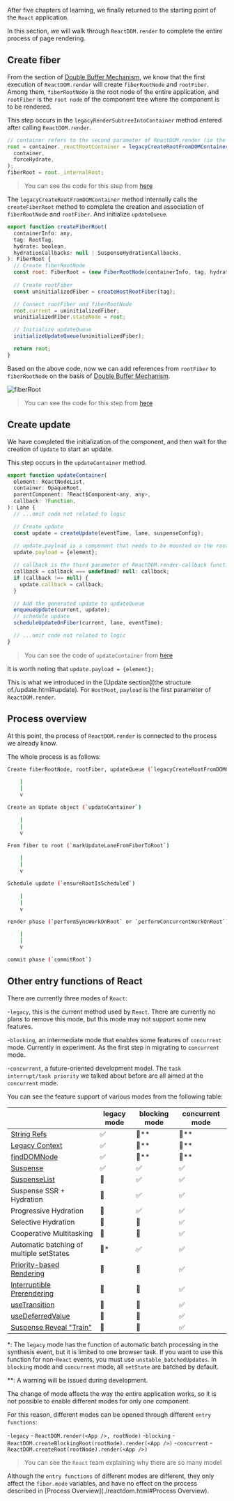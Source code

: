 After five chapters of learning, we finally returned to the starting point of the `React` application.

In this section, we will walk through `ReactDOM.render` to complete the entire process of page rendering.

## Create fiber

From the section of [Double Buffer Mechanism](../process/doubleBuffer.html#mount), we know that the first execution of `ReactDOM.render` will create `fiberRootNode` and `rootFiber`. Among them, `fiberRootNode` is the root node of the entire application, and `rootFiber` is the `root node` of the component tree where the component is to be rendered.

This step occurs in the `legacyRenderSubtreeIntoContainer` method entered after calling `ReactDOM.render`.

```js
// container refers to the second parameter of ReactDOM.render (ie the DOM node mounted by the application)
root = container._reactRootContainer = legacyCreateRootFromDOMContainer(
  container,
  forceHydrate,
);
fiberRoot = root._internalRoot;
```

> You can see the code for this step from [here](https://github.com/facebook/react/blob/1fb18e22ae66fdb1dc127347e169e73948778e5a/packages/react-dom/src/client/ReactDOMLegacy.js#L193)

The `legacyCreateRootFromDOMContainer` method internally calls the `createFiberRoot` method to complete the creation and association of `fiberRootNode` and `rootFiber`. And initialize `updateQueue`.

```js
export function createFiberRoot(
  containerInfo: any,
  tag: RootTag,
  hydrate: boolean,
  hydrationCallbacks: null | SuspenseHydrationCallbacks,
): FiberRoot {
  // Create fiberRootNode
  const root: FiberRoot = (new FiberRootNode(containerInfo, tag, hydrate): any);
  
  // Create rootFiber
  const uninitializedFiber = createHostRootFiber(tag);

  // Connect rootFiber and fiberRootNode
  root.current = uninitializedFiber;
  uninitializedFiber.stateNode = root;

  // Initialize updateQueue
  initializeUpdateQueue(uninitializedFiber);

  return root;
}
```

Based on the above code, now we can add references from `rootFiber` to `fiberRootNode` on the basis of [Double Buffer Mechanism](../process/doubleBuffer.html#mount).

<img :src="$withBase('/img/fiberroot.png')" alt="fiberRoot">

> You can see the code for this step from [here](https://github.com/facebook/react/blob/1fb18e22ae66fdb1dc127347e169e73948778e5a/packages/react-reconciler/src/ReactFiberRoot.new.js#L97)

## Create update

We have completed the initialization of the component, and then wait for the creation of `Update` to start an update.

This step occurs in the `updateContainer` method.

```js
export function updateContainer(
  element: ReactNodeList,
  container: OpaqueRoot,
  parentComponent: ?React$Component<any, any>,
  callback: ?Function,
): Lane {
  // ...omit code not related to logic

  // Create update
  const update = createUpdate(eventTime, lane, suspenseConfig);
  
  // update.payload is a component that needs to be mounted on the root node
  update.payload = {element};

  // callback is the third parameter of ReactDOM.render-callback function
  callback = callback === undefined? null: callback;
  if (callback !== null) {
    update.callback = callback;
  }

  // Add the generated update to updateQueue
  enqueueUpdate(current, update);
  // schedule update
  scheduleUpdateOnFiber(current, lane, eventTime);

  // ...omit code not related to logic
}
```

> You can see the code of `updateContainer` from [here](https://github.com/facebook/react/blob/1fb18e22ae66fdb1dc127347e169e73948778e5a/packages/react-reconciler/src/ReactFiberReconciler.new.js#L255)

It is worth noting that `update.payload = {element};`

This is what we introduced in the [Update section](the structure of./update.html#update). For `HostRoot`, `payload` is the first parameter of `ReactDOM.render`.

## Process overview

At this point, the process of `ReactDOM.render` is connected to the process we already know.

The whole process is as follows:

```sh
Create fiberRootNode, rootFiber, updateQueue (`legacyCreateRootFromDOMContainer`)

    |
    |
    v

Create an Update object (`updateContainer`)

    |
    |
    v

From fiber to root (`markUpdateLaneFromFiberToRoot`)

    |
    |
    v

Schedule update (`ensureRootIsScheduled`)

    |
    |
    v

render phase (`performSyncWorkOnRoot` or `performConcurrentWorkOnRoot`)

    |
    |
    v

commit phase (`commitRoot`)
```

## Other entry functions of React

There are currently three modes of `React`:

-`legacy`, this is the current method used by `React`. There are currently no plans to remove this mode, but this mode may not support some new features.

-`blocking`, an intermediate mode that enables some features of `concurrent` mode. Currently in experiment. As the first step in migrating to `concurrent` mode.

-`concurrent`, a future-oriented development model. The `task interrupt/task priority` we talked about before are all aimed at the `concurrent` mode.

You can see the feature support of various modes from the following table:

| | legacy mode | blocking mode | concurrent mode |
|--- |--- |--- |--- |
|[String Refs](https://zh-hans.reactjs.org/docs/refs-and-the-dom.html#legacy-api-string-refs) |✅ |🚫** |🚫** |
|[Legacy Context](https://zh-hans.reactjs.org/docs/legacy-context.html) |✅ |🚫** |🚫** |
|[findDOMNode](https://zh-hans.reactjs.org/docs/strict-mode.html#warning-about-deprecated-finddomnode-usage) |✅ |🚫** |🚫** |
|[Suspense](https://zh-hans.reactjs.org/docs/concurrent-mode-suspense.html#what-is-suspense-exactly) |✅ |✅ |✅ |
|[SuspenseList](https://zh-hans.reactjs.org/docs/concurrent-mode-patterns.html#suspenselist) |🚫 |✅ |✅ |
|Suspense SSR + Hydration |🚫 |✅ |✅ |
|Progressive Hydration |🚫 |✅ |✅ |
|Selective Hydration |🚫 |🚫 |✅ |
|Cooperative Multitasking |🚫 |🚫 |✅ |
|Automatic batching of multiple setStates|🚫* |✅ |✅ |
|[Priority-based Rendering](https://zh-hans.reactjs.org/docs/concurrent-mode-patterns.html#splitting-high-and-low-priority-state) |🚫 |🚫 |✅ |
|[Interruptible Prerendering](https://zh-hans.reactjs.org/docs/concurrent-mode-intro.html#interruptible-rendering) |🚫 |🚫 |✅ |
|[useTransition](https://zh-hans.reactjs.org/docs/concurrent-mode-patterns.html#transitions) |🚫 |🚫 |✅ |
|[useDeferredValue](https://zh-hans.reactjs.org/docs/concurrent-mode-patterns.html#deferring-a-value) |🚫 |🚫 |✅ |
|[Suspense Reveal "Train"](https://zh-hans.reactjs.org/docs/concurrent-mode-patterns.html#suspense-reveal-train) |🚫 |🚫 |✅ |

*: The `legacy` mode has the function of automatic batch processing in the synthesis event, but it is limited to one browser task. If you want to use this function for non-`React` events, you must use `unstable_batchedUpdates`. In `blocking` mode and `concurrent` mode, all `setState` are batched by default.

**: A warning will be issued during development.

The change of mode affects the way the entire application works, so it is not possible to enable different modes for only one component.

For this reason, different modes can be opened through different `entry functions`:

-`legacy` - `ReactDOM.render(<App />, rootNode)`
-`blocking` - `ReactDOM.createBlockingRoot(rootNode).render(<App />)`
-`concurrent` - `ReactDOM.createRoot(rootNode).render(<App />)`

> You can see the `React` team explaining why there are so many model

Although the `entry functions` of different modes are different, they only affect the `fiber.mode` variables, and have no effect on the process described in [Process Overview](./reactdom.html#Process Overview).